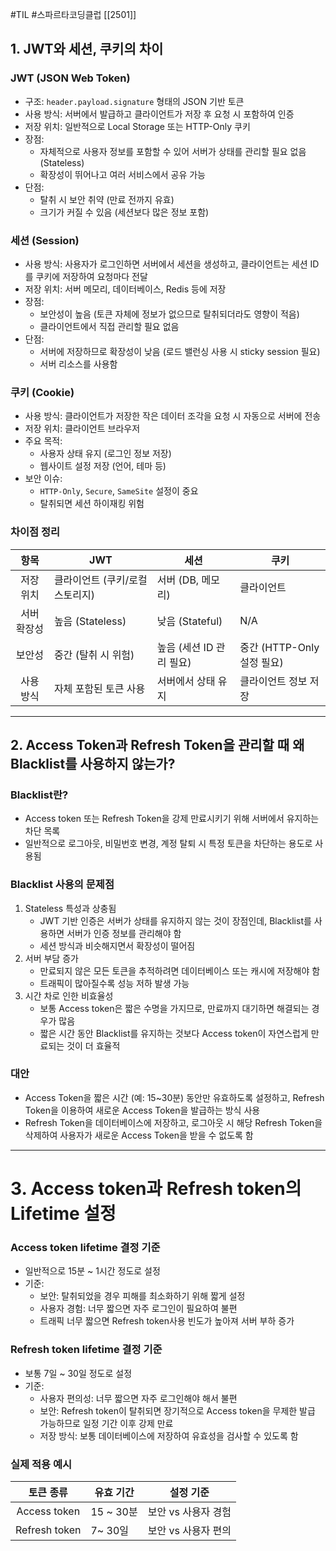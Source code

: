 #TIL #스파르타코딩클럽 [[2501]]

## 1. JWT와 세션, 쿠키의 차이
### JWT (JSON Web Token)
- 구조: `header.payload.signature` 형태의 JSON 기반 토큰
- 사용 방식: 서버에서 발급하고 클라이언트가 저장 후 요청 시 포함하여 인증
- 저장 위치: 일반적으로 Local Storage 또는 HTTP-Only 쿠키
- 장점:
	- 자체적으로 사용자 정보를 포함할 수 있어 서버가 상태를 관리할 필요 없음 (Stateless)
	- 확장성이 뛰어나고 여러 서비스에서 공유 가능
- 단점:
	- 탈취 시 보안 취약 (만료 전까지 유효)
	- 크기가 커질 수 있음 (세션보다 많은 정보 포함)


### 세션 (Session)
- 사용 방식: 사용자가 로그인하면 서버에서 세션을 생성하고, 클라이언트는 세션 ID를 쿠키에 저장하여 요청마다 전달
- 저장 위치: 서버 메모리, 데이터베이스, Redis 등에 저장
- 장점:
	- 보안성이 높음 (토큰 자체에 정보가 없으므로 탈취되더라도 영향이 적음)
	- 클라이언트에서 직접 관리할 필요 없음
- 단점:
	- 서버에 저장하므로 확장성이 낮음 (로드 밸런싱 사용 시 sticky session 필요)
	- 서버 리소스를 사용함


### 쿠키 (Cookie)
- 사용 방식: 클라이언트가 저장한 작은 데이터 조각을 요청 시 자동으로 서버에 전송
- 저장 위치: 클라이언트 브라우저
- 주요 목적:
	- 사용자 상태 유지 (로그인 정보 저장)
	- 웹사이트 설정 저장 (언어, 테마 등)
- 보안 이슈:
	- `HTTP-Only`, `Secure`, `SameSite` 설정이 중요
	- 탈취되면 세션 하이재킹 위험


### 차이점 정리
|   항목   | JWT                | 세션               | 쿠키                   |
| :----: | ------------------ | ---------------- | -------------------- |
| 저장 위치  | 클라이언트 (쿠키/로컬 스토리지) | 서버 (DB, 메모리)     | 클라이언트                |
| 서버 확장성 | 높음 (Stateless)     | 낮음 (Stateful)    | N/A                  |
|  보안성   | 중간 (탈취 시 위험)       | 높음 (세션 ID 관리 필요) | 중간 (HTTP-Only 설정 필요) |
| 사용 방식  | 자체 포함된 토큰 사용       | 서버에서 상태 유지       | 클라이언트 정보 저장          |

--- 
## 2. Access Token과 Refresh Token을 관리할 때 왜 Blacklist를 사용하지 않는가?
### Blacklist란?
- Access token 또는 Refresh Token을 강제 만료시키기 위해 서버에서 유지하는 차단 목록
- 일반적으로 로그아웃, 비밀번호 변경, 계정 탈퇴 시 특정 토큰을 차단하는 용도로 사용됨


### Blacklist 사용의 문제점
1. Stateless 특성과 상충됨
	- JWT 기반 인증은 서버가 상태를 유지하지 않는 것이 장점인데, Blacklist를 사용하면 서버가 인증 정보를 관리해야 함
	- 세션 방식과 비슷해지면서 확장성이 떨어짐
2. 서버 부담 증가
	- 만료되지 않은 모든 토큰을 추적하려면 데이터베이스 또는 캐시에 저장해야 함
	- 트래픽이 많아질수록 성능 저하 발생 가능
3. 시간 차로 인한 비효율성
	- 보통 Access token은 짧은 수명을 가지므로, 만료까지 대기하면 해결되는 경우가 많음
	- 짧은 시간 동안 Blacklist를 유지하는 것보다 Access token이 자연스럽게 만료되는 것이 더 효율적


### 대안
- Access Token을 짧은 시간 (예: 15~30분) 동안만 유효하도록 설정하고, Refresh Token을 이용하여 새로운 Access Token을 발급하는 방식 사용
- Refresh Token을 데이터베이스에 저장하고, 로그아웃 시 해당 Refresh Token을 삭제하여 사용자가 새로운 Access Token을 받을 수 없도록 함

---
# 3. Access token과 Refresh token의 Lifetime 설정
### Access token lifetime 결정 기준
- 일반적으로 15분 ~ 1시간 정도로 설정
- 기준:
	- 보안: 탈취되었을 경우 피해를 최소화하기 위해 짧게 설정
	- 사용자 경험: 너무 짧으면 자주 로그인이 필요하여 불편
	- 트래픽 너무 짧으면 Refresh token사용 빈도가 높아져 서버 부하 증가


### Refresh token lifetime 결정 기준
- 보통 7일 ~ 30일 정도로 설정
- 기준:
	- 사용자 편의성: 너무 짧으면 자주 로그인해야 해서 불편
	- 보안: Refresh token이 탈취되면 장기적으로 Access token을 무제한 발급 가능하므로 일정 기간 이후 강제 만료
	- 저장 방식: 보통 데이터베이스에 저장하여 유효성을 검사할 수 있도록 함


### 실제 적용 예시
|     토큰 종류     | 유효 기간    | 설정 기준        |
| :-----------: | -------- | ------------ |
| Access token  | 15 ~ 30분 | 보안 vs 사용자 경험 |
| Refresh token | 7~ 30일   | 보안 vs 사용자 편의 |
